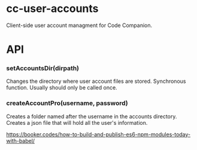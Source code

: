 
# cc-user-accounts

Client-side user account managment for Code Companion.


# API

### setAccountsDir(dirpath)

Changes the directory where user account files are stored. Synchronous function. Usually should only be called once.

### createAccountPro(username, password)

Creates a folder named after the username in the accounts directory. Creates a json file that will hold all the user's information.

https://booker.codes/how-to-build-and-publish-es6-npm-modules-today-with-babel/



